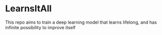 # LearnsItAll
This repo aims to train a deep learning model that learns lifelong, and has infinite possibility to improve itself
